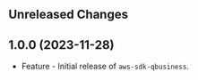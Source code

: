 Unreleased Changes
------------------

1.0.0 (2023-11-28)
------------------

* Feature - Initial release of `aws-sdk-qbusiness`.

